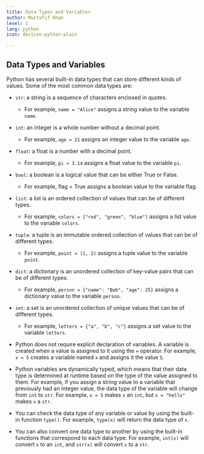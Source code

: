 ```yaml
---
title: Data Types and Variables
author: Mustafif Khan
level: 1
lang: python
icon: devicon-python-plain

---
```

## Data Types and Variables

Python has several built-in data types that can store different kinds of values. Some of the most common data types are:

- `str`: a string is a sequence of characters enclosed in quotes. 
  - For example, `name = "Alice"` assigns a string value to the variable `name`.
- `int`: an integer is a whole number without a decimal point. 
  - For example, `age = 21` assigns an integer value to the variable `age`.
- `float`: a float is a number with a decimal point. 
  - For example, `pi = 3.14` assigns a float value to the variable `pi`.
- `bool`: a boolean is a logical value that can be either True or False. 
  - For example, flag = True assigns a boolean value to the variable flag.
- `list`: a list is an ordered collection of values that can be of different types. 
  - For example, `colors = ["red", "green", "blue"]` assigns a list value to the variable `colors`.
- `tuple`: a tuple is an immutable ordered collection of values that can be of different types. 
  - For example, `point = (1, 2)` assigns a tuple value to the variable `point`.
- `dict`: a dictionary is an unordered collection of key-value pairs that can be of different types. 
  - For example, `person = {"name": "Bob", "age": 25}` assigns a dictionary value to the variable `person`.
- `set`: a set is an unordered collection of unique values that can be of different types. 
  - For example, `letters = {"a", "b", "c"}` assigns a set value to the variable `letters`.

- Python does not require explicit declaration of variables. A variable is created when a value is assigned to it using the `=` operator. For example, `x = 5` creates a variable named `x` and assigns it the value `5`.

- Python variables are dynamically typed, which means that their data type is determined at runtime based on the type of the value assigned to them. For example, if you assign a string value to a variable that previously had an integer value, the data type of the variable will change from `int` to `str`. For example, `x = 5` makes `x` an `int`, but `x = "hello"` makes `x` a `str`.

- You can check the data type of any variable or value by using the built-in function `type()`. For example, `type(x)` will return the data type of `x`.

- You can also convert one data type to another by using the built-in functions that correspond to each data type. For example, `int(x)` will convert `x` to an `int`, and `str(x)` will convert `x` to a `str`.
